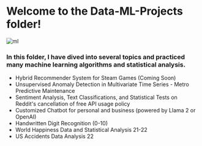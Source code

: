# Welcome to the Data-ML-Projects folder!
![ml](https://github.com/WilliamLu1999/Data-ML-Projects/assets/34665648/227e2bee-8a55-49aa-a195-cd72bd110d4f)
### In this folder, I have dived into several topics and practiced many machine learning algorithms and statistical analysis. 
- Hybrid Recommender System for Steam Games (Coming Soon)
- Unsupervised Anomaly Detection in Multivariate Time Series - Metro Predictive Maintenance
- Sentiment Analysis, Text Classifications, and Statistical Tests on Reddit's cancellation of free API usage policy
- Customized Chatbot for personal and business (powered by Llama 2 or OpenAI)
- Handwritten Digit Recognition (0-10)
- World Happiness Data and Statistical Analysis 21-22
- US Accidents Data Analysis 22

